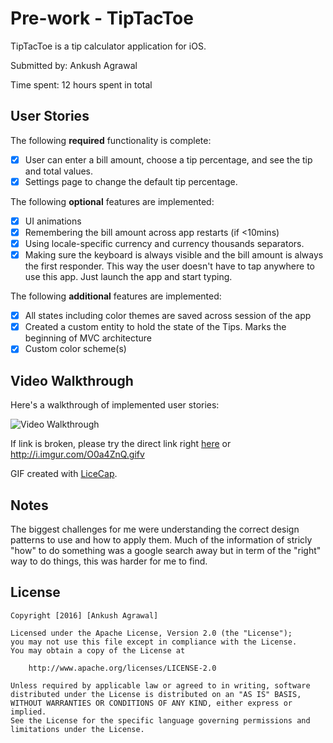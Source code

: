 # Pre-work - TipTacToe

TipTacToe is a tip calculator application for iOS.

Submitted by: Ankush Agrawal

Time spent: 12 hours spent in total

## User Stories

The following **required** functionality is complete:

* [x] User can enter a bill amount, choose a tip percentage, and see the tip and total values.
* [x] Settings page to change the default tip percentage.

The following **optional** features are implemented:
* [x] UI animations
* [x] Remembering the bill amount across app restarts (if <10mins)
* [x] Using locale-specific currency and currency thousands separators.
* [x] Making sure the keyboard is always visible and the bill amount is always the first responder. This way the user doesn't have to tap anywhere to use this app. Just launch the app and start typing.

The following **additional** features are implemented:

- [x] All states including color themes are saved across session of the app
- [x] Created a custom entity to hold the state of the Tips. Marks the beginning of MVC architecture
- [x] Custom color scheme(s)

## Video Walkthrough 

Here's a walkthrough of implemented user stories:

<img src='http://imgur.com/a/Dndbc' title='Video Walkthrough' width='' alt='Video Walkthrough' />

If link is broken, please try the direct link right [here](http://i.imgur.com/O0a4ZnQ.gifv) or http://i.imgur.com/O0a4ZnQ.gifv 

GIF created with [LiceCap](http://www.cockos.com/licecap/).

## Notes

The biggest challenges for me were understanding the correct design patterns to use and how to apply them.
Much of the information of stricly "how" to do something was a google search away but in term of the "right" way to do things, this was harder for me to find.

## License

    Copyright [2016] [Ankush Agrawal]

    Licensed under the Apache License, Version 2.0 (the "License");
    you may not use this file except in compliance with the License.
    You may obtain a copy of the License at

        http://www.apache.org/licenses/LICENSE-2.0

    Unless required by applicable law or agreed to in writing, software
    distributed under the License is distributed on an "AS IS" BASIS,
    WITHOUT WARRANTIES OR CONDITIONS OF ANY KIND, either express or implied.
    See the License for the specific language governing permissions and
    limitations under the License.
